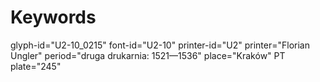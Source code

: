 # Keywords
glyph-id="U2-10_0215"
font-id="U2-10"
printer-id="U2"
printer="Florian Ungler"
period="druga drukarnia: 1521—1536"
place="Kraków"
PT plate="245"
